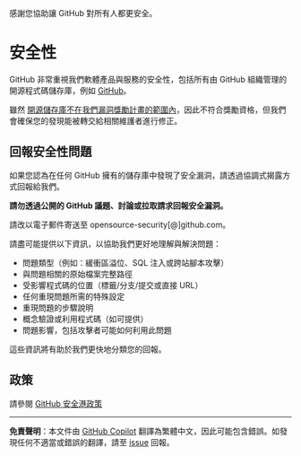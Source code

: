 感謝您協助讓 GitHub 對所有人都更安全。

# 安全性

GitHub 非常重視我們軟體產品與服務的安全性，包括所有由 GitHub 組織管理的開源程式碼儲存庫，例如 [GitHub](https://github.com/GitHub)。

雖然 [開源儲存庫不在我們漏洞獎勵計畫的範圍內](https://bounty.github.com/index.html#scope)，因此不符合獎勵資格，但我們會確保您的發現能被轉交給相關維護者進行修正。

## 回報安全性問題

如果您認為在任何 GitHub 擁有的儲存庫中發現了安全漏洞，請透過協調式揭露方式回報給我們。

**請勿透過公開的 GitHub 議題、討論或拉取請求回報安全漏洞。**

請改以電子郵件寄送至 opensource-security[@]github.com。

請盡可能提供以下資訊，以協助我們更好地理解與解決問題：

  * 問題類型（例如：緩衝區溢位、SQL 注入或跨站腳本攻擊）
  * 與問題相關的原始檔案完整路徑
  * 受影響程式碼的位置（標籤/分支/提交或直接 URL）
  * 任何重現問題所需的特殊設定
  * 重現問題的步驟說明
  * 概念驗證或利用程式碼（如可提供）
  * 問題影響，包括攻擊者可能如何利用此問題

這些資訊將有助於我們更快地分類您的回報。

## 政策

請參閱 [GitHub 安全港政策](https://docs.github.com/en/site-policy/security-policies/github-bug-bounty-program-legal-safe-harbor#1-safe-harbor-terms)

---

**免責聲明**：本文件由 [GitHub Copilot](https://docs.github.com/copilot/about-github-copilot/what-is-github-copilot) 翻譯為繁體中文，因此可能包含錯誤。如發現任何不適當或錯誤的翻譯，請至 [issue](../../issues) 回報。
